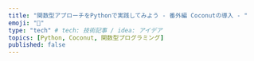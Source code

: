 ```yaml
---
title: "関数型アプローチをPythonで実践してみよう - 番外編 Coconutの導入 - "
emoji: "📌"
type: "tech" # tech: 技術記事 / idea: アイデア
topics: [Python, Coconut, 関数型プログラミング]
published: false
---
```

